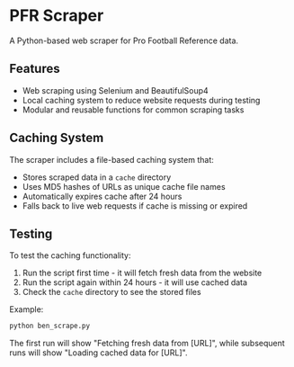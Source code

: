 # PFR Scraper

A Python-based web scraper for Pro Football Reference data.

## Features

- Web scraping using Selenium and BeautifulSoup4
- Local caching system to reduce website requests during testing
- Modular and reusable functions for common scraping tasks

## Caching System

The scraper includes a file-based caching system that:
- Stores scraped data in a `cache` directory
- Uses MD5 hashes of URLs as unique cache file names
- Automatically expires cache after 24 hours
- Falls back to live web requests if cache is missing or expired

## Testing

To test the caching functionality:
1. Run the script first time - it will fetch fresh data from the website
2. Run the script again within 24 hours - it will use cached data
3. Check the `cache` directory to see the stored files

Example:
```python
python ben_scrape.py
```

The first run will show "Fetching fresh data from [URL]", while subsequent runs will show "Loading cached data for [URL]". 